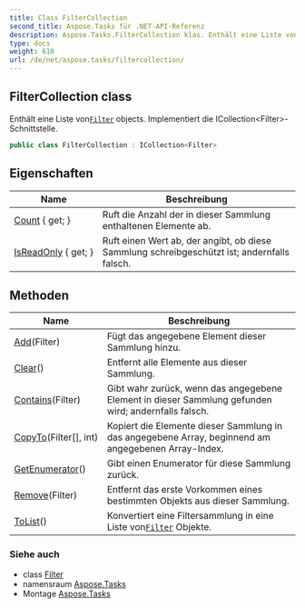 ```yaml
---
title: Class FilterCollection
second_title: Aspose.Tasks für .NET-API-Referenz
description: Aspose.Tasks.FilterCollection klas. Enthält eine Liste vonFilter objects. Implementiert die ICollectionFilterSchnittstelle.
type: docs
weight: 610
url: /de/net/aspose.tasks/filtercollection/
---
```

## FilterCollection class

Enthält eine Liste von[`Filter`](../filter/) objects. Implementiert die ICollection&lt;Filter&gt;-Schnittstelle.

```csharp
public class FilterCollection : ICollection<Filter>
```

## Eigenschaften

| Name | Beschreibung |
| --- | --- |
| [Count](../../aspose.tasks/filtercollection/count/) { get; } | Ruft die Anzahl der in dieser Sammlung enthaltenen Elemente ab. |
| [IsReadOnly](../../aspose.tasks/filtercollection/isreadonly/) { get; } | Ruft einen Wert ab, der angibt, ob diese Sammlung schreibgeschützt ist; andernfalls falsch. |

## Methoden

| Name | Beschreibung |
| --- | --- |
| [Add](../../aspose.tasks/filtercollection/add/)(Filter) | Fügt das angegebene Element dieser Sammlung hinzu. |
| [Clear](../../aspose.tasks/filtercollection/clear/)() | Entfernt alle Elemente aus dieser Sammlung. |
| [Contains](../../aspose.tasks/filtercollection/contains/)(Filter) | Gibt wahr zurück, wenn das angegebene Element in dieser Sammlung gefunden wird; andernfalls falsch. |
| [CopyTo](../../aspose.tasks/filtercollection/copyto/)(Filter[], int) | Kopiert die Elemente dieser Sammlung in das angegebene Array, beginnend am angegebenen Array-Index. |
| [GetEnumerator](../../aspose.tasks/filtercollection/getenumerator/)() | Gibt einen Enumerator für diese Sammlung zurück. |
| [Remove](../../aspose.tasks/filtercollection/remove/)(Filter) | Entfernt das erste Vorkommen eines bestimmten Objekts aus dieser Sammlung. |
| [ToList](../../aspose.tasks/filtercollection/tolist/)() | Konvertiert eine Filtersammlung in eine Liste von[`Filter`](../filter/) Objekte. |

### Siehe auch

* class [Filter](../filter/)
* namensraum [Aspose.Tasks](../../aspose.tasks/)
* Montage [Aspose.Tasks](../../)


